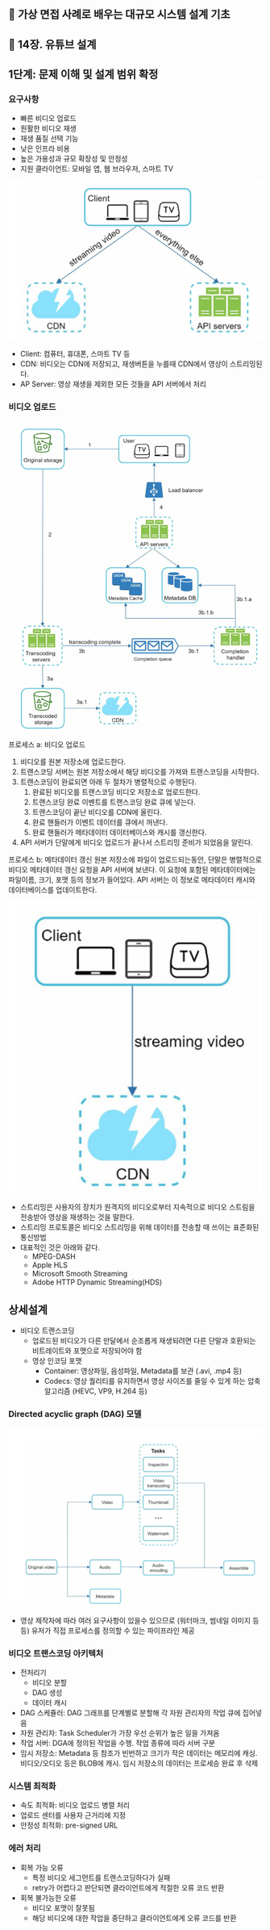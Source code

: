 ## :pushpin: 가상 면접 사례로 배우는 대규모 시스템 설계 기초
## :seedling: 14장. 유튜브 설계

## 1단계: 문제 이해 및 설계 범위 확정
### 요구사항
- 빠른 비디오 업로드
- 원활한 비디오 재생
- 재생 품질 선택 기능
- 낮은 인프라 비용
- 높은 가용성과 규모 확장성 및 안정성
- 지원 클라이언트: 모바일 앱, 웹 브라우저, 스마트 TV

![](../images/14-1.png)

- Client: 컴퓨터, 휴대폰, 스마트 TV 등
- CDN: 비디오는 CDN에 저장되고, 재생버튼을 누를때 CDN에서 영상이 스트리밍된다.
- AP Server: 영상 재생을 제외한 모든 것들을 API 서버에서 처리


### 비디오 업로드

![](../images/14-2.png)

프로세스 a: 비디오 업로드
1. 비디오를 원본 저장소에 업로드한다.
2. 트랜스코딩 서버는 원본 저장소에서 해당 비디오를 가져와 트랜스코딩을 시작한다.
3. 트랜스코딩이 완료되면 아래 두 절차가 병렬적으로 수행된다. <br>
   1. 완료된 비디오를 트랜스코딩 비디오 저장소로 업로드한다.
   2. 트랜스코딩 완료 이벤트를 트랜스코딩 완료 큐에 넣는다.
   3. 트랜스코딩이 끝난 비디오를 CDN에 올린다.
   4. 완료 핸들러가 이벤트 데이터를 큐에서 꺼낸다.
   5. 완료 핸들러가 메타데이터 데이터베이스와 캐시를 갱신한다.
4. API 서버가 단말에게 비디오 업로드가 끝나서 스트리밍 준비가 되었음을 알린다.

프로세스 b: 메타데이터 갱신
원본 저장소에 파일이 업로드되는동안, 단말은 병렬적으로 비디오 메타데이터 갱신 요청을 API 서버에 보낸다. 
이 요청에 포함된 메타데이터에는 파일이름, 크기, 포맷 등의 정보가 들어있다.
API 서버는 이 정보로 메타데이터 캐시와 데이터베이스를 업데이트한다.

![](../images/14-3.png)
- 스트리밍은 사용자의 장치가 원격지의 비디오로부터 지속적으로 비디오 스트림을 전송받아 영상을 재생하는 것을 말한다.
- 스트리밍 프로토콜은 비디오 스트리밍을 위해 데이터를 전송할 때 쓰이는 표준화된 통신방법
- 대표적인 것은 아래와 같다.
  - MPEG-DASH
  - Apple HLS
  - Microsoft Smooth Streaming
  - Adobe HTTP Dynamic Streaming(HDS)

## 상세설계
- 비디오 트랜스코딩
  - 업로드된 비디오가 다른 만달에서 순조롭게 재생되려면 다른 단말과 호환되는 비트레이트와 포맷으로 저장되어야 함
  - 영상 인코딩 포맷
    - Container: 영상파일, 음성파일, Metadata를 보관 (.avi, .mp4 등)
    - Codecs: 영상 퀄리티를 유지하면서 영상 사이즈를 줄일 수 있게 하는 압축 알고리즘 (HEVC, VP9, H.264 등)
  

### Directed acyclic graph (DAG) 모델
![](../images/14-4.png)

- 영상 제작자에 따라 여러 요구사항이 있을수 있으므로 (워터마크, 썸네일 이미지 등등) 유저가 직접 프로세스를 정의할 수 있는 파이프라인 제공

### 비디오 트랜스코딩 아키텍처
- 전처리기
  - 비디오 분할 
  - DAG 생성 
  - 데이터 캐시
- DAG 스케쥴러: DAG 그래프를 단계별로 분할해 각 자원 관리자의 작업 큐에 집어넣음
- 자원 관리자: Task Scheduler가 가장 우선 순위가 높은 일을 가져옴
- 작업 서버: DGA에 정의된 작업을 수행. 작업 종류에 따라 서버 구분
- 임시 저장소: Metadata 등 참조가 빈번하고 크기가 작은 데이터는 메모리에 캐싱. 비디오/오디오 등은 BLOB에 캐시. 임시 저장소의 데이터는 프로세승 완료 후 삭제 

### 시스템 최적화
- 속도 최적화: 비디오 업로드 병렬 처리
- 업로드 센터를 사용자 근거리에 지정
- 안정성 최적화: pre-signed URL

### 에러 처리
- 회복 가능 오류
  - 특정 비디오 세그먼트를 트랜스코딩하다가 실패
  - retry가 어렵다고 판단되면 클라이언트에게 적절한 오류 코드 반환
- 회복 불가능한 오류
  - 비디오 포맷이 잘못됨
  - 해당 비디오에 대한 작업을 중단하고 클라이언트에게 오류 코드를 반환 